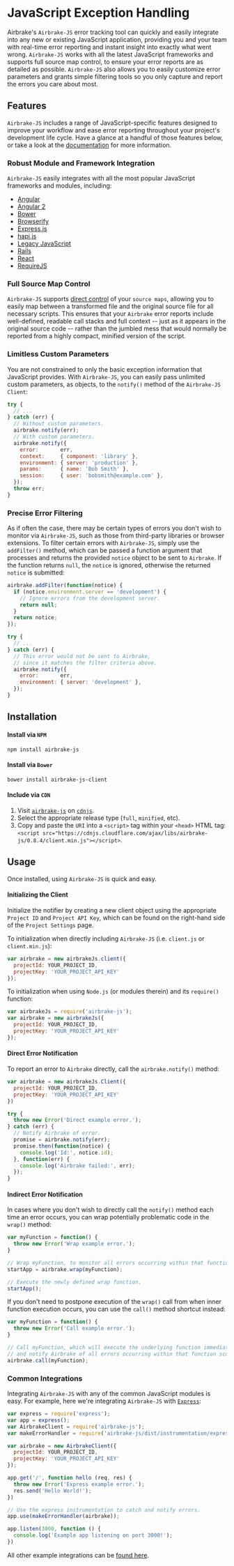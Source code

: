 # JavaScript Exception Handling

Airbrake's `Airbrake-JS` error tracking tool can quickly and easily integrate into any new or existing JavaScript application, providing you and your team with real-time error reporting and instant insight into exactly what went wrong.  `Airbrake-JS` works with all the latest JavaScript frameworks and supports full source map control, to ensure your error reports are as detailed as possible.  `Airbrake-JS` also allows you to easily customize error parameters and grants simple filtering tools so you only capture and report the errors you care about most.

## Features

`Airbrake-JS` includes a range of JavaScript-specific features designed to improve your workflow and ease error reporting throughout your project's development life cycle.  Have a glance at a handful of those features below, or take a look at the [documentation](https://github.com/airbrake/airbrake-js) for more information.

### Robust Module and Framework Integration

`Airbrake-JS` easily integrates with all the most popular JavaScript frameworks and modules, including:

- [Angular](https://github.com/airbrake/airbrake-js/blob/master/examples/angular)
- [Angular 2](https://github.com/airbrake/airbrake-js/blob/master/examples/angular-2)
- [Bower](https://github.com/airbrake/airbrake-js/blob/master/examples/bower-wiredep)
- [Browserify](https://github.com/airbrake/airbrake-js/blob/master/examples/browserify)
- [Express.js](https://github.com/airbrake/airbrake-js/blob/master/examples/express)
- [hapi.js](https://github.com/airbrake/airbrake-js/blob/master/examples/hapi)
- [Legacy JavaScript](https://github.com/airbrake/airbrake-js/blob/master/examples/legacy)
- [Rails](https://github.com/airbrake/airbrake-js/blob/master/examples/rails)
- [React](https://github.com/airbrake/airbrake-js/blob/master/examples/react)
- [RequireJS](https://github.com/airbrake/airbrake-js/blob/master/examples/requirejs)

### Full Source Map Control

`Airbrake-JS` supports [direct control](https://github.com/airbrake/airbrake-js#source-map) of your `source maps`, allowing you to easily map between a transformed file and the original source file for all necessary scripts.  This ensures that your `Airbrake` error reports include well-defined, readable call stacks and full context -- just as it appears in the original source code -- rather than the jumbled mess that would normally be reported from a highly compact, minified version of the script. 

### Limitless Custom Parameters

You are not constrained to only the basic exception information that JavaScript provides.  With `Airbrake-JS`, you can easily pass unlimited custom parameters, as objects, to the `notify()` method of the `Airbrake-JS Client`:

```js
try {
  // ...
} catch (err) {
  // Without custom parameters.
  airbrake.notify(err);
  // With custom parameters.
  airbrake.notify({
    error:       err,
    context:     { component: 'library' },
    environment: { server: 'production' },
    params:      { name: 'Bob Smith' },
    session:     { user: 'bobsmith@example.com' },
  });
  throw err;
}
```

### Precise Error Filtering

As if often the case, there may be certain types of errors you don't wish to monitor via `Airbrake-JS`, such as those from third-party libraries or browser extensions.  To filter certain errors with `Airbrake-JS`, simply use the `addFilter()` method, which can be passed a function argument that processes and returns the provided `notice` object to be sent to `Airbrake`.  If the function returns `null`, the `notice` is ignored, otherwise the returned `notice` is submitted:

```js
airbrake.addFilter(function(notice) {
  if (notice.environment.server == 'development') {
    // Ignore errors from the development server.
    return null;
  }
  return notice;
});

try {
  // ...
} catch (err) {
  // This error would not be sent to Airbrake, 
  // since it matches the filter criteria above.
  airbrake.notify({
    error:       err,
    environment: { server: 'development' },
  });
}
```

## Installation

#### Install via `NPM`

```
npm install airbrake-js
```

#### Install via `Bower`

```
bower install airbrake-js-client
```

#### Include via `CDN`

1. Visit [`airbrake-js`](https://cdnjs.com/libraries/airbrake-js) on [`cdnjs`](https://cdnjs.com/libraries/airbrake-js).
2. Select the appropriate release type (`full`, `minified`, etc).
3. Copy and paste the `URI` into a `<script>` tag within your `<head>` HTML tag: `<script src="https://cdnjs.cloudflare.com/ajax/libs/airbrake-js/0.8.4/client.min.js"></script>`.

## Usage

Once installed, using `Airbrake-JS` is quick and easy.

#### Initializing the Client

Initialize the notifier by creating a new client object using the appropriate `Project ID` and `Project API Key`, which can be found on the right-hand side of the `Project Settings` page.

To initialization when directly including `Airbrake-JS` (i.e. `client.js` or `client.min.js`):

```js
var airbrake = new airbrakeJs.client({
  projectId: YOUR_PROJECT_ID,
  projectKey: 'YOUR_PROJECT_API_KEY'
});
```

To initialization when using `Node.js` (or modules therein) and its `require()` function:

```js
var airbrakeJs = require('airbrake-js');
var airbrake = new airbrakeJs({
  projectId: YOUR_PROJECT_ID,
  projectKey: 'YOUR_PROJECT_API_KEY'
});
```

#### Direct Error Notification

To report an error to `Airbrake` directly, call the `airbrake.notify()` method:

```js
var airbrake = new airbrakeJs.Client({
  projectId: YOUR_PROJECT_ID, 
  projectKey: 'YOUR_PROJECT_API_KEY'
})

try {
  throw new Error('Direct example error.');
} catch (err) {
  // Notify Airbrake of error.
  promise = airbrake.notify(err);
  promise.then(function(notice) {
    console.log('Id:', notice.id);
  }, function(err) {
    console.log('Airbrake failed:', err);
  });
}
```

#### Indirect Error Notification

In cases where you don't wish to directly call the `notify()` method each time an error occurs, you can wrap potentially problematic code in the `wrap()` method:

```js
var myFunction = function() {
  throw new Error('Wrap example error.');
}

// Wrap myFunction, to monitor all errors occurring within that function scope.
startApp = airbrake.wrap(myFunction);

// Execute the newly defined wrap function.
startApp();
```

If you don't need to postpone execution of the `wrap()` call from when inner function execution occurs, you can use the `call()` method shortcut instead:

```js
var myFunction = function() {
  throw new Error('Call example error.');
}

// Call myFunction, which will execute the underlying function immediately
// and notify Airbrake of all errors occurring within that function scope.
airbrake.call(myFunction);
```

### Common Integrations

Integrating `Airbrake-JS` with any of the common JavaScript modules is easy.  For example, here we're integrating `Airbrake-JS` with [`Express`](https://expressjs.com/):

```js
var express = require('express');
var app = express();
var AirbrakeClient = require('airbrake-js');
var makeErrorHandler = require('airbrake-js/dist/instrumentation/express');

var airbrake = new AirbrakeClient({
  projectId: YOUR_PROJECT_ID, 
  projectKey: 'YOUR_PROJECT_API_KEY'
});

app.get('/', function hello (req, res) {
  throw new Error('Express example error.');
  res.send('Hello World!');
})

// Use the express instrumentation to catch and notify errors.
app.use(makeErrorHandler(airbrake));

app.listen(3000, function () {
  console.log('Example app listening on port 3000!');
})
```

All other example integrations can be [found here](https://github.com/airbrake/airbrake-js/tree/master/examples).